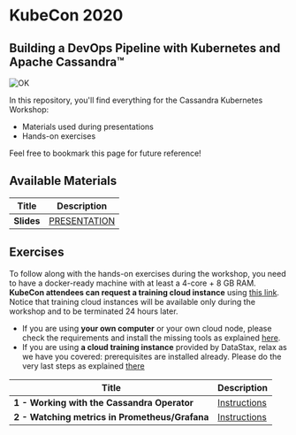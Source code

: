 # KubeCon 2020
## Building a DevOps Pipeline with Kubernetes and Apache Cassandra™

![OK](https://github.com/DataStax-Academy/kubecon-cassandra-workshop/blob/master/3-materials/images/00-screenplay.png?raw=true)

In this repository, you'll find everything for the Cassandra Kubernetes Workshop:
- Materials used during presentations
- Hands-on exercises

Feel free to bookmark this page for future reference!

## Available Materials

| Title  | Description
|---|---|
| **Slides** | [PRESENTATION](3-materials/presentation.pdf) |

## Exercises

To follow along with the hands-on exercises during the workshop, you need to have a docker-ready machine with at least a 4-core + 8 GB RAM. **KubeCon attendees can request a training cloud instance** using [this link](https://kubecon2020.datastaxtraining.com/). Notice that training cloud instances will be available only during the workshop and to be terminated 24 hours later.

* If you are using **your own computer** or your own cloud node, please check the requirements and install the missing tools as explained [here](./0-setup-your-cluster-own).
* If you are using **a cloud training instance** provided by DataStax, relax as we have you covered: prerequisites are installed already. Please do the very last steps as explained [there](./0-setup-your-cluster-datastax)

| Title  | Description
|---|---|
| **1 - Working with the Cassandra Operator** | [Instructions](1-cassandra/README.MD)  |
| **2 - Watching metrics in Prometheus/Grafana** | [Instructions](2-prometheus_grafana/README.MD)  |
